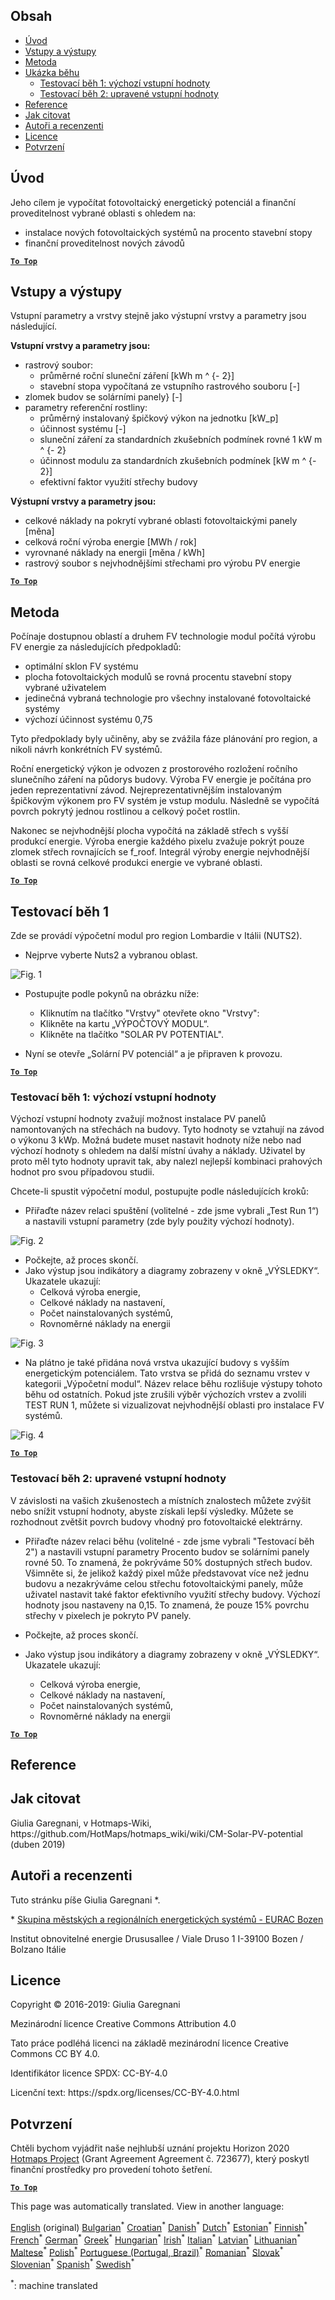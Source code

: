 <h2> Obsah </h2><ul><li> <a href="#introduction">Úvod</a> </li><li> <a href="#inputs-and-outputs">Vstupy a výstupy</a> </li><li> <a href="#method">Metoda</a> </li><li> <a href="#sample-run">Ukázka běhu</a> <ul><li> <a href="#test-run-1-default-input-values">Testovací běh 1: výchozí vstupní hodnoty</a> </li><li> <a href="#test-run-2-modified-input-values">Testovací běh 2: upravené vstupní hodnoty</a> </li></ul></li><li> <a href="#references">Reference</a> </li><li> <a href="#how-to-cite">Jak citovat</a> </li><li> <a href="#authors-and-reviewers">Autoři a recenzenti</a> </li><li> <a href="#license">Licence</a> </li><li> <a href="#acknowledgement">Potvrzení</a> </li></ul><h2> Úvod </h2><p> Jeho cílem je vypočítat fotovoltaický energetický potenciál a finanční proveditelnost vybrané oblasti s ohledem na: </p><ul><li> instalace nových fotovoltaických systémů na procento stavební stopy </li><li> finanční proveditelnost nových závodů </li></ul><p><ins> <code><strong><a href="#table-of-contents">To Top</a></strong></code> </ins> </p><h2> Vstupy a výstupy </h2><p> Vstupní parametry a vrstvy stejně jako výstupní vrstvy a parametry jsou následující. </p><p> <strong>Vstupní vrstvy a parametry jsou:</strong> </p><ul><li> rastrový soubor: <ul><li> průměrné roční sluneční záření [kWh m ^ {- 2}] </li><li> stavební stopa vypočítaná ze vstupního rastrového souboru [-] </li></ul></li><li> zlomek budov se solárními panely} [-] </li><li> parametry referenční rostliny: <ul><li> průměrný instalovaný špičkový výkon na jednotku [kW_p] </li><li> účinnost systému [-] </li><li> sluneční záření za standardních zkušebních podmínek rovné 1 kW m ^ {- 2} </li><li> účinnost modulu za standardních zkušebních podmínek [kW m ^ {- 2}] </li><li> efektivní faktor využití střechy budovy </li></ul></li></ul><p> <strong>Výstupní vrstvy a parametry jsou:</strong> </p><ul><li> celkové náklady na pokrytí vybrané oblasti fotovoltaickými panely [měna] </li><li> celková roční výroba energie [MWh / rok] </li><li> vyrovnané náklady na energii [měna / kWh] </li><li> rastrový soubor s nejvhodnějšími střechami pro výrobu PV energie </li></ul><p><ins> <code><strong><a href="#table-of-contents">To Top</a></strong></code> </ins> </p><h2> Metoda </h2><p> Počínaje dostupnou oblastí a druhem FV technologie modul počítá výrobu FV energie za následujících předpokladů: </p><ul><li> optimální sklon FV systému </li><li> plocha fotovoltaických modulů se rovná procentu stavební stopy vybrané uživatelem </li><li> jedinečná vybraná technologie pro všechny instalované fotovoltaické systémy </li><li> výchozí účinnost systému 0,75 </li></ul><p> Tyto předpoklady byly učiněny, aby se zvážila fáze plánování pro region, a nikoli návrh konkrétních FV systémů. </p><p> Roční energetický výkon je odvozen z prostorového rozložení ročního slunečního záření na půdorys budovy. Výroba FV energie je počítána pro jeden reprezentativní závod. Nejreprezentativnějším instalovaným špičkovým výkonem pro FV systém je vstup modulu. Následně se vypočítá povrch pokrytý jednou rostlinou a celkový počet rostlin. </p><p> Nakonec se nejvhodnější plocha vypočítá na základě střech s vyšší produkcí energie. Výroba energie každého pixelu zvažuje pokrýt pouze zlomek střech rovnajících se f_roof. Integrál výroby energie nejvhodnější oblasti se rovná celkové produkci energie ve vybrané oblasti. </p><p><ins> <code><strong><a href="#table-of-contents">To Top</a></strong></code> </ins> </p><h2> Testovací běh 1 </h2><p> Zde se provádí výpočetní modul pro region Lombardie v Itálii (NUTS2). </p><ul><li> Nejprve vyberte Nuts2 a vybranou oblast. </li></ul><p><img alt="Fig. 1" src="https://github.com/HotMaps/hotmaps_wiki/blob/master/Images/cm_solar_PV/default_values_01.png" title="Vyberte oblast"/></p><ul><li><p> Postupujte podle pokynů na obrázku níže: </p><ul><li> Kliknutím na tlačítko &quot;Vrstvy&quot; otevřete okno &quot;Vrstvy&quot;: </li><li> Klikněte na kartu „VÝPOČTOVÝ MODUL“. </li><li> Klikněte na tlačítko &quot;SOLAR PV POTENTIAL&quot;. </li></ul></li><li><p> Nyní se otevře „Solární PV potenciál“ a je připraven k provozu. </p></li></ul><p><ins> <code><strong><a href="#table-of-contents">To Top</a></strong></code> </ins> </p><h3> Testovací běh 1: výchozí vstupní hodnoty </h3><p> Výchozí vstupní hodnoty zvažují možnost instalace PV panelů namontovaných na střechách na budovy. Tyto hodnoty se vztahují na závod o výkonu 3 kWp. Možná budete muset nastavit hodnoty níže nebo nad výchozí hodnoty s ohledem na další místní úvahy a náklady. Uživatel by proto měl tyto hodnoty upravit tak, aby nalezl nejlepší kombinaci prahových hodnot pro svou případovou studii. </p><p> Chcete-li spustit výpočetní modul, postupujte podle následujících kroků: </p><ul><li> Přiřaďte název relaci spuštění (volitelné - zde jsme vybrali „Test Run 1“) a nastavili vstupní parametry (zde byly použity výchozí hodnoty). </li></ul><p><img alt="Fig. 2" src="https://github.com/HotMaps/hotmaps_wiki/blob/master/Images/cm_solar_PV/default_values_02.png" title="Vyzkoušejte běh 1 s výchozími hodnotami"/></p><ul><li> Počkejte, až proces skončí. </li><li> Jako výstup jsou indikátory a diagramy zobrazeny v okně „VÝSLEDKY“. Ukazatele ukazují: <ul><li> Celková výroba energie, </li><li> Celkové náklady na nastavení, </li><li> Počet nainstalovaných systémů, </li><li> Rovnoměrné náklady na energii </li></ul></li></ul><p><img alt="Fig. 3" src="https://github.com/HotMaps/hotmaps_wiki/blob/master/Images/cm_solar_PV/default_values_03.png" title="Testovací běh 1 Karta INDIKÁTORY"/></p><ul><li> Na plátno je také přidána nová vrstva ukazující budovy s vyšším energetickým potenciálem. Tato vrstva se přidá do seznamu vrstev v kategorii „Výpočetní modul“. Název relace běhu rozlišuje výstupy tohoto běhu od ostatních. Pokud jste zrušili výběr výchozích vrstev a zvolili TEST RUN 1, můžete si vizualizovat nejvhodnější oblasti pro instalace FV systémů. </li></ul><p><img alt="Fig. 4" src="https://github.com/HotMaps/hotmaps_wiki/blob/master/Images/cm_solar_PV/default_values_03.png" title="Testovací běh 1 Výpočetní modul LAYERS"/></p><p><ins> <code><strong><a href="#table-of-contents">To Top</a></strong></code> </ins> </p><h3> Testovací běh 2: upravené vstupní hodnoty </h3><p> V závislosti na vašich zkušenostech a místních znalostech můžete zvýšit nebo snížit vstupní hodnoty, abyste získali lepší výsledky. Můžete se rozhodnout zvětšit povrch budovy vhodný pro fotovoltaické elektrárny. </p><ul><li><p> Přiřaďte název relaci běhu (volitelné - zde jsme vybrali &quot;Testovací běh 2&quot;) a nastavili vstupní parametry Procento budov se solárními panely rovné 50. To znamená, že pokrýváme 50% dostupných střech budov. Všimněte si, že jelikož každý pixel může představovat více než jednu budovu a nezakrýváme celou střechu fotovoltaickými panely, může uživatel nastavit také faktor efektivního využití střechy budovy. Výchozí hodnoty jsou nastaveny na 0,15. To znamená, že pouze 15% povrchu střechy v pixelech je pokryto PV panely. </p></li><li><p> Počkejte, až proces skončí. </p></li><li><p> Jako výstup jsou indikátory a diagramy zobrazeny v okně „VÝSLEDKY“. Ukazatele ukazují: </p><ul><li> Celková výroba energie, </li><li> Celkové náklady na nastavení, </li><li> Počet nainstalovaných systémů, </li><li> Rovnoměrné náklady na energii </li></ul></li></ul><p><ins> <code><strong><a href="#table-of-contents">To Top</a></strong></code> </ins> </p><h2> Reference </h2><h2> Jak citovat </h2><p> Giulia Garegnani, v Hotmaps-Wiki, https://github.com/HotMaps/hotmaps_wiki/wiki/CM-Solar-PV-potential (duben 2019) </p><h2> Autoři a recenzenti </h2><p> Tuto stránku píše Giulia Garegnani *. </p><p> * <a href="http://www.eurac.edu/en/research/technologies/renewableenergy/researchfields/Pages/Energy-strategies-and-planning.aspx">Skupina městských a regionálních energetických systémů - EURAC Bozen</a> </p><p> Institut obnovitelné energie Drususallee / Viale Druso 1 I-39100 Bozen / Bolzano Itálie </p><h2> Licence </h2><p> Copyright © 2016-2019: Giulia Garegnani </p><p> Mezinárodní licence Creative Commons Attribution 4.0 </p><p> Tato práce podléhá licenci na základě mezinárodní licence Creative Commons CC BY 4.0. </p><p> Identifikátor licence SPDX: CC-BY-4.0 </p><p> Licenční text: https://spdx.org/licenses/CC-BY-4.0.html </p><h2> Potvrzení </h2><p> Chtěli bychom vyjádřit naše nejhlubší uznání projektu Horizon 2020 <a href="https://www.hotmaps-project.eu">Hotmaps Project</a> (Grant Agreement Agreement č. 723677), který poskytl finanční prostředky pro provedení tohoto šetření. </p><p><ins> <code><strong><a href="#table-of-contents">To Top</a></strong></code> </ins> </p>

This page was automatically translated. View in another language:

[English](../en/CM-Solar-thermal-and-PV-potential.md) (original) [Bulgarian](../bg/CM-Solar-thermal-and-PV-potential.md)<sup>\*</sup> [Croatian](../hr/CM-Solar-thermal-and-PV-potential.md)<sup>\*</sup>  [Danish](../da/CM-Solar-thermal-and-PV-potential.md)<sup>\*</sup> [Dutch](../nl/CM-Solar-thermal-and-PV-potential.md)<sup>\*</sup> [Estonian](../et/CM-Solar-thermal-and-PV-potential.md)<sup>\*</sup> [Finnish](../fi/CM-Solar-thermal-and-PV-potential.md)<sup>\*</sup> [French](../fr/CM-Solar-thermal-and-PV-potential.md)<sup>\*</sup> [German](../de/CM-Solar-thermal-and-PV-potential.md)<sup>\*</sup> [Greek](../el/CM-Solar-thermal-and-PV-potential.md)<sup>\*</sup> [Hungarian](../hu/CM-Solar-thermal-and-PV-potential.md)<sup>\*</sup> [Irish](../ga/CM-Solar-thermal-and-PV-potential.md)<sup>\*</sup> [Italian](../it/CM-Solar-thermal-and-PV-potential.md)<sup>\*</sup> [Latvian](../lv/CM-Solar-thermal-and-PV-potential.md)<sup>\*</sup> [Lithuanian](../lt/CM-Solar-thermal-and-PV-potential.md)<sup>\*</sup> [Maltese](../mt/CM-Solar-thermal-and-PV-potential.md)<sup>\*</sup> [Polish](../pl/CM-Solar-thermal-and-PV-potential.md)<sup>\*</sup> [Portuguese (Portugal, Brazil)](../pt/CM-Solar-thermal-and-PV-potential.md)<sup>\*</sup> [Romanian](../ro/CM-Solar-thermal-and-PV-potential.md)<sup>\*</sup> [Slovak](../sk/CM-Solar-thermal-and-PV-potential.md)<sup>\*</sup> [Slovenian](../sl/CM-Solar-thermal-and-PV-potential.md)<sup>\*</sup> [Spanish](../es/CM-Solar-thermal-and-PV-potential.md)<sup>\*</sup> [Swedish](../sv/CM-Solar-thermal-and-PV-potential.md)<sup>\*</sup> 

<sup>\*</sup>: machine translated
